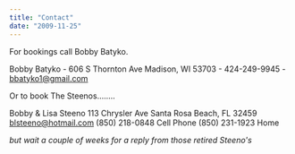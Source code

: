 ```yaml
---
title: "Contact"
date: "2009-11-25"
---
```


For bookings call Bobby Batyko.

Bobby Batyko - 606 S Thornton Ave Madison, WI 53703 - 424-249-9945 - bbatyko1@gmail.com

Or to book The Steenos........

Bobby & Lisa Steeno 113 Chrysler Ave Santa Rosa Beach, FL 32459 blsteeno@hotmail.com (850) 218-0848 Cell Phone (850) 231-1923 Home

_but wait a couple of weeks for a reply from those retired Steeno's_
